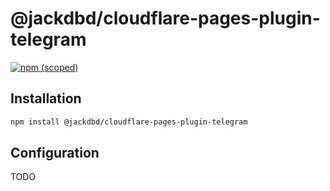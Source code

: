 # @jackdbd/cloudflare-pages-plugin-telegram

[![npm (scoped)](https://img.shields.io/npm/v/@jackdbd/cloudflare-pages-plugin-telegram)](https://www.npmjs.com/package/@jackdbd/cloudflare-pages-plugin-telegram)

## Installation

```sh
npm install @jackdbd/cloudflare-pages-plugin-telegram
```

## Configuration

TODO
